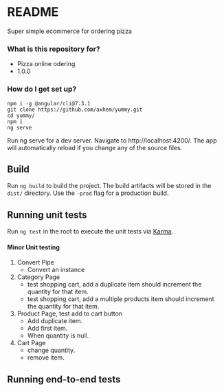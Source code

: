 # README #

Super simple ecommerce for ordering pizza 


### What is this repository for? ###

* Pizza online odering
* 1.0.0


### How do I get set up? ###

```
npm i -g @angular/cli@7.3.1
git clone https://github.com/axhem/yummy.git
cd yummy/
npm i
ng serve
```
Run ng serve for a dev server. Navigate to http://localhost:4200/. The app will automatically reload if you change any of the source files.


## Build

Run `ng build` to build the project. The build artifacts will be stored in the `dist/` directory. Use the `-prod` flag for a production build.

## Running unit tests

Run `ng test`  in the root to execute the unit tests via [Karma](https://karma-runner.github.io).
#### Minor  Unit testing
1. Convert Pipe
    * Convert an instance
1. Category Page
    * test shopping cart, add a duplicate item should increment the quantity for that item.
    * test shopping cart, add a multiple products item should increment the quantity for that item.
2. Product Page, test add to cart button
    * Add duplicate item.
    * Add first item.
    * When quantity is null.
3. Cart Page
    * change quantity.
    * remove item.

## Running end-to-end tests

